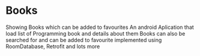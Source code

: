 # Books
Showing Books which can be added to favourites
An android Aplication that load list of Programming book and details about them Books can also be searched for and can be added to favourite 
implemented using RoomDatabase, Retrofit and lots more 
